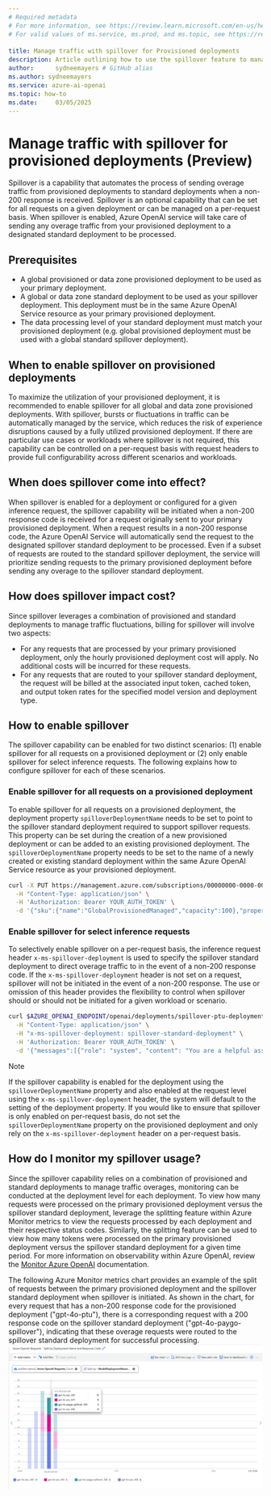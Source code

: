 ```yaml
---
# Required metadata
# For more information, see https://review.learn.microsoft.com/en-us/help/platform/learn-editor-add-metadata?branch=main
# For valid values of ms.service, ms.prod, and ms.topic, see https://review.learn.microsoft.com/en-us/help/platform/metadata-taxonomies?branch=main

title: Manage traffic with spillover for Provisioned deployments
description: Article outlining how to use the spillover feature to manage traffic bursts for Azure OpenAI Service provisioned deployments
author:      sydneemayers # GitHub alias
ms.author: sydneemayers
ms.service: azure-ai-openai
ms.topic: how-to
ms.date:     03/05/2025
---
```


# Manage traffic with spillover for provisioned deployments (Preview)

Spillover is a capability that automates the process of sending overage traffic from provisioned deployments to standard deployments when a non-200 response is received. Spillover is an optional capability that can be set for all requests on a given deployment or can be managed on a per-request basis. When spillover is enabled, Azure OpenAI service will take care of sending any overage traffic from your provisioned deployment to a designated standard deployment to be processed.

## Prerequisites
- A global provisioned or data zone provisioned deployment to be used as your primary deployment.
- A global or data zone standard deployment to be used as your spillover deployment. This deployment must be in the same Azure OpenAI Service resource as your primary provisioned deployment. 
- The data processing level of your standard deployment must match your provisioned deployment (e.g. global provisioned deployment must be used with a global standard spillover deployment).

## When to enable spillover on provisioned deployments
To maximize the utilization of your provisioned deployment, it is recommended to enable spillover for all global and data zone provisioned deployments. With spillover, bursts or fluctuations in traffic can be automatically managed by the service, which reduces the risk of experience disruptions caused by a fully utilized provisioned deployment. If there are particular use cases or workloads where spillover is not required, this capability can be controlled on a per-request basis with request headers to provide full configurability across different scenarios and workloads.  

## When does spillover come into effect?
When spillover is enabled for a deployment or configured for a given inference request, the spillover capability will be initiated when a non-200 response code is received for a request originally sent to your primary provisioned deployment. When a request results in a non-200 response code, the Azure OpenAI Service will automatically send the request to the designated spillover standard deployment to be processed. Even if a subset of requests are routed to the standard spillover deployment, the service will prioritize sending requests to the primary provisioned deployment before sending any overage to the spillover standard deployment.

## How does spillover impact cost?
Since spillover leverages a combination of provisioned and standard deployments to manage traffic fluctuations, billing for spillover will involve two aspects:
- For any requests that are processed by your primary provisioned deployment, only the hourly provisioned deployment cost will apply. No additional costs will be incurred for these requests.
- For any requests that are routed to your spillover standard deployment, the request will be billed at the associated input token, cached token, and output token rates for the specified model version and deployment type.

## How to enable spillover
The spillover capability can be enabled for two distinct scenarios: (1) enable spillover for all requests on a provisioned deployment or (2) only enable spillover for select inference requests. The following explains how to configure spillover for each of these scenarios. 

### Enable spillover for all requests on a provisioned deployment
To enable spillover for all requests on a provisioned deployment, the deployment property `spilloverDeploymentName` needs to be set to point to the spillover standard deployment required to support spillover requests. This property can be set during the creation of a new provisioned deployment or can be added to an existing provisioned deployment. The `spilloverDeploymentName` property needs to be set to the name of a newly created or existing standard deployment within the same Azure OpenAI Service resource as your provisioned deployment. 

```Bash
curl -X PUT https://management.azure.com/subscriptions/00000000-0000-0000-0000-000000000000/resourceGroups/resource-group-temp/providers/Microsoft.CognitiveServices/accounts/docs-openai-test-001/deployments/spillover-ptu-deployment?api-version=2024-10-01 \
  -H "Content-Type: application/json" \
  -H 'Authorization: Bearer YOUR_AUTH_TOKEN' \
  -d '{"sku":{"name":"GlobalProvisionedManaged","capacity":100},"properties": {"spilloverDeploymentName": "spillover-standard-deployment", "model":{"format": "OpenAI","name": "gpt-4o-mini","version": "2024-07-18"}}}'
```
### Enable spillover for select inference requests
To selectively enable spillover on a per-request basis, the inference request header `x-ms-spillover-deployment` is used to specify the spillover standard deployment to direct overage traffic to in the event of a non-200 response code. If the `x-ms-spillover-deployment` header is not set on a request, spillover will not be initiated in the event of a non-200 response. The use or omission of this header provides the flexibility to control when spillover should or should not be initiated for a given workload or scenario.

```bash
curl $AZURE_OPENAI_ENDPOINT/openai/deployments/spillover-ptu-deployment/chat/completions?api-version=2025-02-01-preview \
  -H "Content-Type: application/json" \
  -H "x-ms-spillover-deployment: spillover-standard-deployment" \
  -H 'Authorization: Bearer YOUR_AUTH_TOKEN' \
  -d '{"messages":[{"role": "system", "content": "You are a helpful assistant."},{"role": "user", "content": "Does Azure OpenAI support customer managed keys?"},{"role": "assistant", "content": "Yes, customer managed keys are supported by Azure OpenAI."},{"role": "user", "content": "Do other Azure AI services support this too?"}]}'

```
> [!NOTE]
> If the spillover capability is enabled for the deployment using the `spilloverDeploymentName` property and also enabled at the request level using the `x-ms-spillover-deployment` header, the system will default to the setting of the deployment property. If you would like to ensure that spillover is only enabled on per-request basis, do not set the `spilloverDeploymentName` property on the provisioned deployment and only rely on the `x-ms-spillover-deployment` header on a per-request basis. 

## How do I monitor my spillover usage?
Since the spillover capability relies on a combination of provisioned and standard deployments to manage traffic overages, monitoring can be conducted at the deployment level for each deployment. To view how many requests were processed on the primary provisioned deployment versus the spillover standard deployment, leverage the splitting feature within Azure Monitor metrics to view the requests processed by each deployment and their respective status codes. Similarly, the splitting feature can be used to view how many tokens were processed on the primary provisioned deployment versus the spillover standard deployment for a given time period. For more information on observability within Azure OpenAI, review the [Monitor Azure OpenAI](./monitor-openai.md) documentation. 

The following Azure Monitor metrics chart provides an example of the split of requests between the primary provisioned deployment and the spillover standard deployment when spillover is initiated. As shown in the chart, for every request that has a non-200 response code for the provisioned deployment ("gpt-4o-ptu"), there is a corresponding request with a 200 response code on the spillover standard deployment ("gpt-4o-paygo-spillover"), indicating that these overage requests were routed to the spillover standard deployment for successful processing. ![Azure monitor chart showing spillover requests from a provisioned deployment to a standard deployment.](media/spillover-traffic-management/monitor-spillover-usage.png)